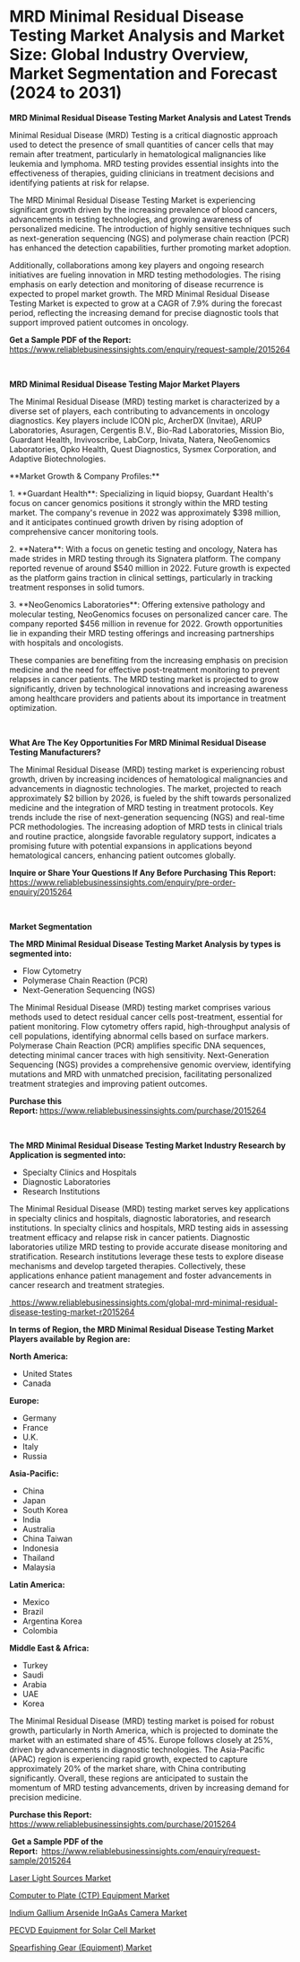 <p><h1>MRD Minimal Residual Disease Testing Market Analysis and Market Size: Global Industry Overview, Market Segmentation and Forecast (2024 to 2031)</h1></p><p><strong>MRD Minimal Residual Disease Testing Market Analysis and Latest Trends</strong></p>
<p><p>Minimal Residual Disease (MRD) Testing is a critical diagnostic approach used to detect the presence of small quantities of cancer cells that may remain after treatment, particularly in hematological malignancies like leukemia and lymphoma. MRD testing provides essential insights into the effectiveness of therapies, guiding clinicians in treatment decisions and identifying patients at risk for relapse.</p><p>The MRD Minimal Residual Disease Testing Market is experiencing significant growth driven by the increasing prevalence of blood cancers, advancements in testing technologies, and growing awareness of personalized medicine. The introduction of highly sensitive techniques such as next-generation sequencing (NGS) and polymerase chain reaction (PCR) has enhanced the detection capabilities, further promoting market adoption.</p><p>Additionally, collaborations among key players and ongoing research initiatives are fueling innovation in MRD testing methodologies. The rising emphasis on early detection and monitoring of disease recurrence is expected to propel market growth. The MRD Minimal Residual Disease Testing Market is expected to grow at a CAGR of 7.9% during the forecast period, reflecting the increasing demand for precise diagnostic tools that support improved patient outcomes in oncology.</p></p>
<p><strong>Get a Sample PDF of the Report:&nbsp;</strong> <a href="https://www.reliablebusinessinsights.com/enquiry/request-sample/2015264?utm_campaign=97&utm_medium=2&utm_source=Github&utm_content=ia&utm_term=27102024&utm_id=mrd-minimal-residual-disease-testing">https://www.reliablebusinessinsights.com/enquiry/request-sample/2015264</a></p>
<p>&nbsp;</p>
<p><strong>MRD Minimal Residual Disease Testing Major Market Players</strong></p>
<p><p>The Minimal Residual Disease (MRD) testing market is characterized by a diverse set of players, each contributing to advancements in oncology diagnostics. Key players include ICON plc, ArcherDX (Invitae), ARUP Laboratories, Asuragen, Cergentis B.V., Bio-Rad Laboratories, Mission Bio, Guardant Health, Invivoscribe, LabCorp, Inivata, Natera, NeoGenomics Laboratories, Opko Health, Quest Diagnostics, Sysmex Corporation, and Adaptive Biotechnologies.</p><p>**Market Growth & Company Profiles:**</p><p>1. **Guardant Health**: Specializing in liquid biopsy, Guardant Health's focus on cancer genomics positions it strongly within the MRD testing market. The company's revenue in 2022 was approximately $398 million, and it anticipates continued growth driven by rising adoption of comprehensive cancer monitoring tools. </p><p>2. **Natera**: With a focus on genetic testing and oncology, Natera has made strides in MRD testing through its Signatera platform. The company reported revenue of around $540 million in 2022. Future growth is expected as the platform gains traction in clinical settings, particularly in tracking treatment responses in solid tumors.</p><p>3. **NeoGenomics Laboratories**: Offering extensive pathology and molecular testing, NeoGenomics focuses on personalized cancer care. The company reported $456 million in revenue for 2022. Growth opportunities lie in expanding their MRD testing offerings and increasing partnerships with hospitals and oncologists.</p><p>These companies are benefiting from the increasing emphasis on precision medicine and the need for effective post-treatment monitoring to prevent relapses in cancer patients. The MRD testing market is projected to grow significantly, driven by technological innovations and increasing awareness among healthcare providers and patients about its importance in treatment optimization.</p></p>
<p>&nbsp;</p>
<p><strong>What Are The Key Opportunities For MRD Minimal Residual Disease Testing Manufacturers?</strong></p>
<p><p>The Minimal Residual Disease (MRD) testing market is experiencing robust growth, driven by increasing incidences of hematological malignancies and advancements in diagnostic technologies. The market, projected to reach approximately $2 billion by 2026, is fueled by the shift towards personalized medicine and the integration of MRD testing in treatment protocols. Key trends include the rise of next-generation sequencing (NGS) and real-time PCR methodologies. The increasing adoption of MRD tests in clinical trials and routine practice, alongside favorable regulatory support, indicates a promising future with potential expansions in applications beyond hematological cancers, enhancing patient outcomes globally.</p></p>
<p><strong>Inquire or Share Your Questions If Any Before Purchasing This Report:</strong> <a href="https://www.reliablebusinessinsights.com/enquiry/pre-order-enquiry/2015264?utm_campaign=97&utm_medium=2&utm_source=Github&utm_content=ia&utm_term=27102024&utm_id=mrd-minimal-residual-disease-testing">https://www.reliablebusinessinsights.com/enquiry/pre-order-enquiry/2015264</a></p>
<p>&nbsp;</p>
<p><strong>Market Segmentation</strong></p>
<p><strong>The MRD Minimal Residual Disease Testing Market Analysis by types is segmented into:</strong></p>
<p><ul><li>Flow Cytometry</li><li>Polymerase Chain Reaction (PCR)</li><li>Next-Generation Sequencing (NGS)</li></ul></p>
<p><p>The Minimal Residual Disease (MRD) testing market comprises various methods used to detect residual cancer cells post-treatment, essential for patient monitoring. Flow cytometry offers rapid, high-throughput analysis of cell populations, identifying abnormal cells based on surface markers. Polymerase Chain Reaction (PCR) amplifies specific DNA sequences, detecting minimal cancer traces with high sensitivity. Next-Generation Sequencing (NGS) provides a comprehensive genomic overview, identifying mutations and MRD with unmatched precision, facilitating personalized treatment strategies and improving patient outcomes.</p></p>
<p><strong>Purchase this Report:&nbsp;</strong><a href="https://www.reliablebusinessinsights.com/purchase/2015264?utm_campaign=97&utm_medium=2&utm_source=Github&utm_content=ia&utm_term=27102024&utm_id=mrd-minimal-residual-disease-testing">https://www.reliablebusinessinsights.com/purchase/2015264</a></p>
<p>&nbsp;</p>
<p><strong>The MRD Minimal Residual Disease Testing Market Industry Research by Application is segmented into:</strong></p>
<p><ul><li>Specialty Clinics and Hospitals</li><li>Diagnostic Laboratories</li><li>Research Institutions</li></ul></p>
<p><p>The Minimal Residual Disease (MRD) testing market serves key applications in specialty clinics and hospitals, diagnostic laboratories, and research institutions. In specialty clinics and hospitals, MRD testing aids in assessing treatment efficacy and relapse risk in cancer patients. Diagnostic laboratories utilize MRD testing to provide accurate disease monitoring and stratification. Research institutions leverage these tests to explore disease mechanisms and develop targeted therapies. Collectively, these applications enhance patient management and foster advancements in cancer research and treatment strategies.</p></p>
<p><a href="https://www.reliablebusinessinsights.com/global-mrd-minimal-residual-disease-testing-market-r2015264?utm_campaign=97&utm_medium=2&utm_source=Github&utm_content=ia&utm_term=27102024&utm_id=mrd-minimal-residual-disease-testing">&nbsp;https://www.reliablebusinessinsights.com/global-mrd-minimal-residual-disease-testing-market-r2015264</a></p>
<p><strong>In terms of Region, the MRD Minimal Residual Disease Testing Market Players available by Region are:</strong></p>
<p>
    <p> <strong> North America: </strong>
        <ul>
            <li>United States</li>
            <li>Canada</li>
        </ul>
        </p> 
    <p> <strong> Europe: </strong>
        <ul>
            <li>Germany</li>
            <li>France</li>
            <li>U.K.</li>
            <li>Italy</li>
            <li>Russia</li>
        </ul>
        </p> 
    <p> <strong> Asia-Pacific: </strong>
        <ul>
            <li>China</li>
            <li>Japan</li>
            <li>South Korea</li>
            <li>India</li>
            <li>Australia</li>
            <li>China Taiwan</li>
            <li>Indonesia</li>
            <li>Thailand</li>
            <li>Malaysia</li>
        </ul>
        </p> 
    <p> <strong> Latin America: </strong>
        <ul>
            <li>Mexico</li>
            <li>Brazil</li>
            <li>Argentina Korea</li>
            <li>Colombia</li>
        </ul>
        </p> 
    <p> <strong> Middle East & Africa: </strong>
        <ul>
            <li>Turkey</li>
            <li>Saudi</li>
            <li>Arabia</li>
            <li>UAE</li>
            <li>Korea</li>
        </ul>
    </p>
    </p>
<p><p>The Minimal Residual Disease (MRD) testing market is poised for robust growth, particularly in North America, which is projected to dominate the market with an estimated share of 45%. Europe follows closely at 25%, driven by advancements in diagnostic technologies. The Asia-Pacific (APAC) region is experiencing rapid growth, expected to capture approximately 20% of the market share, with China contributing significantly. Overall, these regions are anticipated to sustain the momentum of MRD testing advancements, driven by increasing demand for precision medicine.</p></p>
<p><strong>Purchase this Report: </strong><a href="https://www.reliablebusinessinsights.com/purchase/2015264?utm_campaign=97&utm_medium=2&utm_source=Github&utm_content=ia&utm_term=27102024&utm_id=mrd-minimal-residual-disease-testing">https://www.reliablebusinessinsights.com/purchase/2015264</a></p>
<p>&nbsp;<strong>Get a Sample PDF of the Report:&nbsp;&nbsp;</strong><a href="https://www.reliablebusinessinsights.com/enquiry/request-sample/2015264?utm_campaign=97&utm_medium=2&utm_source=Github&utm_content=ia&utm_term=27102024&utm_id=mrd-minimal-residual-disease-testing">https://www.reliablebusinessinsights.com/enquiry/request-sample/2015264</a></p>
<p><strong></strong></p>
<p><p><a href="https://github.com/alespiliffe/Market-Research-Report-List-1/blob/main/laser-light-sources-market.md?utm_campaign=97&utm_medium=2&utm_source=Github&utm_content=ia&utm_term=27102024&utm_id=mrd-minimal-residual-disease-testing">Laser Light Sources Market</a></p><p><a href="https://issuu.com/reportprime-2/docs/computer-to-plate-ctp-equipment-market-size-2030.p?utm_campaign=97&utm_medium=2&utm_source=Github&utm_content=ia&utm_term=27102024&utm_id=mrd-minimal-residual-disease-testing">Computer to Plate (CTP) Equipment Market</a></p><p><a href="https://github.com/yoreivesal/Market-Research-Report-List-1/blob/main/indium-gallium-arsenide-ingaas-camera-market.md?utm_campaign=97&utm_medium=2&utm_source=Github&utm_content=ia&utm_term=27102024&utm_id=mrd-minimal-residual-disease-testing">Indium Gallium Arsenide InGaAs Camera Market</a></p><p><a href="https://www.linkedin.com/pulse/pecvd-equipment-solar-cell-market-dynamics-application-types-amymf?utm_campaign=97&utm_medium=2&utm_source=Github&utm_content=ia&utm_term=27102024&utm_id=mrd-minimal-residual-disease-testing">PECVD Equipment for Solar Cell Market</a></p><p><a href="https://issuu.com/reportprime-2/docs/spearfishing-gear-equipment-market-size-2030.pptx?utm_campaign=97&utm_medium=2&utm_source=Github&utm_content=ia&utm_term=27102024&utm_id=mrd-minimal-residual-disease-testing">Spearfishing Gear (Equipment) Market</a></p></p>